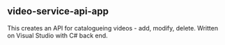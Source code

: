 ## video-service-api-app

This creates an API for catalogueing videos - add, modify, delete.
Written on Visual Studio with C# back end.
